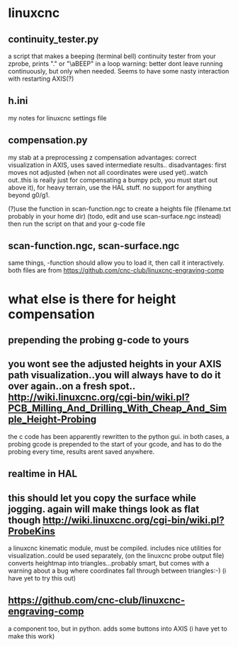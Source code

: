 linuxcnc
=========

continuity_tester.py
---
a script that makes a beeping (terminal bell) continuity tester from your zprobe, prints "." or "\aBEEP" in a loop
warning: better dont leave running continuously, but only when needed. Seems to have some nasty interaction with restarting AXIS(?)

h.ini
---
my notes for linuxcnc settings file


compensation.py
---
my stab at a preprocessing z compensation
advantages: correct visualization in AXIS, uses saved intermediate results..
disadvantages: first moves not adjusted (when not all coordinates were used yet)..watch out..this is really just for compensating a bumpy pcb,
you must start out above it), for heavy terrain, use the HAL stuff. no support for anything beyond g0/g1.

(?)use the function in scan-function.ngc to create a heights file (filename.txt probably in your home dir) (todo, edit and use scan-surface.ngc instead)
then run the script on that and your g-code file

scan-function.ngc, scan-surface.ngc
---
same things, -function should allow you to load it, then call it interactively.
both files are from https://github.com/cnc-club/linuxcnc-engraving-comp


what else is there for height compensation
===
prepending the probing g-code to yours
---
you wont see the adjusted heights in your AXIS path visualization..you will always have to do it over again..on a fresh spot..
http://wiki.linuxcnc.org/cgi-bin/wiki.pl?PCB_Milling_And_Drilling_With_Cheap_And_Simple_Height-Probing
-
the c code has been apparently rewritten to the python gui.
in both cases, a probing gcode is prepended to the start of your gcode, and has to do the probing every time, results arent saved anywhere.

realtime in HAL
---
this should let you copy the surface while jogging. again will make things look as flat though
http://wiki.linuxcnc.org/cgi-bin/wiki.pl?ProbeKins
-
a linuxcnc kinematic module, must be compiled. includes nice utilities for visualization..could be used separately, (on the linuxcnc probe output file)
converts heightmap into triangles...probably smart, but comes with a warning about a bug where coordinates fall through between triangles:-)
(i have yet to try this out)

https://github.com/cnc-club/linuxcnc-engraving-comp
-
a component too, but in python. adds some buttons into AXIS
(i have yet to make this work)



